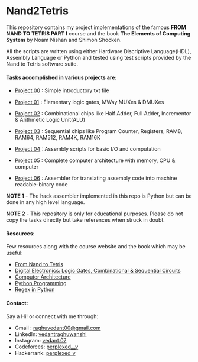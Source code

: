 # Nand2Tetris
This repository contains my project implementations of the famous **FROM NAND TO TETRIS PART I** course and the book **The Elements of Computing System** by Noam Nishan and Shimon Shocken.

All the scripts are written using either Hardware Discriptive Language(HDL), Assembly Language or Python and tested using test scripts provided by the Nand to Tetris software suite.


#### Tasks accomplished in various projects are:
* [Project 00](https://github.com/007vedant/Nand2Tetris/tree/master/00) : Simple introductory txt file

* [Project 01](https://github.com/007vedant/Nand2Tetris/tree/master/01) : Elementary logic gates, MWay MUXes & DMUXes

* [Project 02](https://github.com/007vedant/Nand2Tetris/tree/master/02) : Combinational chips like Half Adder, Full Adder, Incrementor & Arithmetic Logic Unit(ALU)

* [Project 03](https://github.com/007vedant/Nand2Tetris/tree/master/03) : Sequential chips like Program Counter, Registers, RAM8, RAM64, RAM512, RAM4K, RAM16K

* [Project 04](https://github.com/007vedant/Nand2Tetris/tree/master/04) : Assembly scripts for basic I/O and computation

* [Project 05](https://github.com/007vedant/Nand2Tetris/tree/master/05) : Complete computer architecture with memory, CPU & computer

* [Project 06](https://github.com/007vedant/Nand2Tetris/tree/master/06) : Assembler for translating assembly code into machine readable-binary code

**NOTE 1** - The hack assembler implemented in this repo is Python but can be done in any high level language.  
  
**NOTE 2** - This repository is only for educational purposes. Please do not copy the tasks directly but take references when struck in doubt.


#### Resources:
Few resources along with the course website and the book which may be useful:
 * [From Nand to Tetris](www.nand2tetris.org)
 * [Digital Electronics: Logic Gates, Combinational & Sequential Circuits](https://www.youtube.com/watch?v=M0mx8S05v60&list=PLBlnK6fEyqRjMH3mWf6kwqiTbT798eAOm)
 * [Computer Architecture](https://www.geeksforgeeks.org/computer-organization-and-architecture-tutorials/)
 * [Python Programming](https://www.python.org/about/gettingstarted/)
 * [Regex in Python](https://docs.python.org/3/library/re.html)
   
   
#### Contact:
Say a Hi! or connect with me through:
* Gmail : raghuvedant00@gmail.com
* LinkedIn: [vedantraghuwanshi](https://www.linkedin.com/in/vedantraghuwanshi/)
* Instagram: [vedant.07](https://www.instagram.com/vedant.o7/)
* Codeforces: [perplexed__v](https://codeforces.com/profile/perplexed__v)
* Hackerrank: [perplexed_v](https://www.hackerrank.com/perplexed_v)
